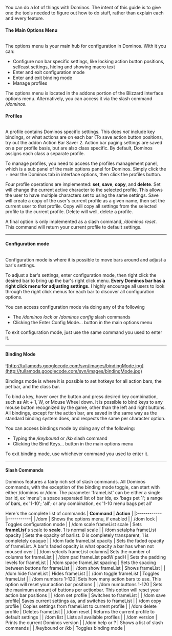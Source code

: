 You can do a lot of things with Dominos.  The intent of this guide is to give one the tools needed to figure out how to do stuff, rather than explain each and every feature.


#### The Main Options Menu ####


![![](http://tullamods.googlecode.com/svn/images/optionsMenuThumb.jpg)](http://tullamods.googlecode.com/svn/images/optionsMenu.png)

The options menu is your main hub for configuration in Dominos.  With it you can:
  * Configure non bar specific settings, like locking action button positions, selfcast settings, hiding and showing macro text
  * Enter and exit configuration mode
  * Enter and exit binding mode
  * Manage profiles

The options menu is located in the addons portion of the Blizzard interface options menu.  Alternatively, you can access it via the slash command _/dominos_.


#### Profiles ####


![![](http://tullamods.googlecode.com/svn/images/profilesThumb.jpg)](http://tullamods.googlecode.com/svn/images/profiles.jpg)

A profile contains Dominos specific settings.  This does _not_ include key bindings, or what actions are on each bar (To save action button positions, try out the addon Action Bar Saver 2.  Action bar paging settings are saved on a per profile basis, but are also class specific.  By default, Dominos assigns each class a separate profile.

To manage profiles, you need to access the profiles management panel, which is a sub panel of the main options panel for Dominos.  Simply click the + near the Dominos tab in interface options, then click the profiles button.

Four profile operations are implemented: **set**, **save**, **copy**, and **delete**.  Set will change the current active character to the selected profile. This allows the user to have multiple characters set to using the same settings.  Save will create a copy of the user's current profile as a given name, then set the current user to that profile.  Copy will copy all settings from the selected profile to the current profile.  Delete will well, delete a profile.

A final option is only implemented as a slash command, _/dominos reset_.  This command will return your current profile to default settings.

---


#### Configuration mode ####


![![](http://tullamods.googlecode.com/svn/images/configModeThumb.jpg)](http://tullamods.googlecode.com/svn/images/configMode.jpg)

Configuration mode is where it is possible to move bars around and adjust a bar's settings.

To adjust a bar's settings, enter configuration mode, then right click the desired bar to bring up the bar's right click menu.  **Every Dominos bar has a right click menu for adjusting settings.**  I highly encourage all users to look through the right click menus for each bar to discover all configuration options.

You can access configuration mode via doing any of the following
  * The _/dominos lock_  or _/dominos config_ slash commands
  * Clicking the Enter Config Mode... button in the main options menu

To exit configuration mode, just use the same command you used to enter it.

---



#### Binding Mode ####


![http://tullamods.googlecode.com/svn/images/bindingMode.jpg](http://tullamods.googlecode.com/svn/images/bindingMode.jpg)

Bindings mode is where it is possible to set hotkeys for all action bars, the pet bar, and the class bar.

To bind a key, hover over the button and press desired key combination, such as Alt + 1, W, or Mouse Wheel down.  It is possible to bind keys to any mouse button recognized by the game, other than the left and right buttons.  All bindings, except for the action bar, are saved in the same way as the standard binding system does, and respects the same per character option.

You can access bindings mode by doing any of the following:
  * Typing the _/keybound_ or _/kb_ slash command
  * Clicking the Bind Keys... button in the main options menu

To exit binding mode, use whichever command you used to enter it.

---


#### Slash Commands ####


Dominos features a fairly rich set of slash commands. All Dominos commands, with the exception of the binding mode toggle, can start with either /dominos or /dom.  The parameter 'frameList' can be either a single bar id, ex 'menu'; a space separated list of bar ids, ex 'bags pet 1'; a range of bars, ex '1-10'; 'all'; or any combination, ex '1-10 menu bags pet all'

Here's the complete list of commands
| **Command** | **Action** |
|:------------|:-----------|
| /dom | Shows the options menu, if enabled |
| /dom lock | Toggles configuration mode |
| /dom scale frameList scale | Sets **frameList**'s scale to **scale**. 1 is normal scale |
| /dom setalpha frameList opacity | Sets the opacity of barlist. 0 is completely transparent, 1 is completely opaque |
| /dom fade frameList opacity | Sets the faded opacity of frameList. A bar's faded opacity is what opacity a bar has when not moused over |
| /dom setcols frameList columns|  Sets the number of columns for frameList |
| /dom pad frameList padW padH | Sets the padding levels for frameList |
| /dom space frameList spacing | Sets the spacing between buttons for frameList |
| /dom show frameList | Shows frameList |
| /dom hide frameList | Hides frameList |
| /dom toggle frameList | Toggles frameList |
| /dom numbars 1-120|  Sets how many action bars to use.  This option will reset your action bar positions |
| /dom numbuttons 1-120 | Sets the maximum amount of buttons per actionbar.  This option will reset your action bar positions |
| /dom set profile | Switches to frameList |
| /dom save profile|  Saves current settings as, and switches to frameList |
| /dom copy profile | Copies settings from frameList to current profile |
| /dom delete profile | Deletes frameList |
| /dom reset | Returns the current profile to default settings |
| /dom list | Lists all available profiles |
| /dom version | Prints the current Dominos version |
| /dom help or ? | Shows a list of slash commands |
| /keybound or /kb | Toggles binding mode |